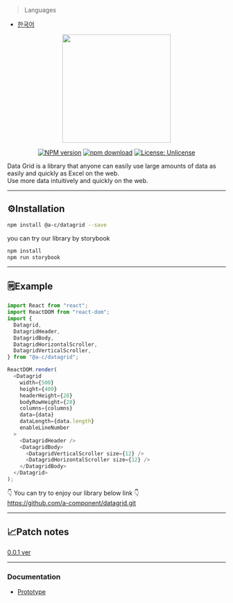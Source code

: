 > Languages

- [한국어](https://github.com/a-component/datagrid/blob/docs/README.ko.md)

<p align="center">
<img src="https://user-images.githubusercontent.com/62472550/143730838-2ab6f7f8-10be-489a-89e5-3117b08ae860.png"  width="250" height="250">
</p>

<div align="center">

[![NPM version][npm-image]][npm-url] [![npm download][download-image]][download-url]
[![License: Unlicense](https://img.shields.io/badge/license-Unlicense-blue.svg)](http://unlicense.org/)

[npm-image]: https://img.shields.io/npm/v/@a-c/datagrid
[npm-url]: https://www.npmjs.com/package/@a-c/datagrid
[download-image]: https://img.shields.io/npm/dw/@a-c/datagrid
[download-url]: https://www.npmjs.com/package/@a-c/datagrid

</div>

Data Grid is a library that anyone can easily use large amounts of data as easily and quickly as Excel on the web.
<br/>
Use more data intuitively and quickly on the web.

<hr />

## **⚙️Installation**

```bash
npm install @a-c/datagrid --save
```

you can try our library by storybook

```bash
npm install
npm run storybook
```

<hr />

## **🗒Example**

```js
import React from "react";
import ReactDOM from "react-dom";
import {
  Datagrid,
  DatagridHeader,
  DatagridBody,
  DatagridHorizontalScroller,
  DatagridVerticalScroller,
} from "@a-c/datagrid";

ReactDOM.render(
  <Datagrid
    width={500}
    height={400}
    headerHeight={28}
    bodyRowHeight={28}
    columns={columns}
    data={data}
    dataLength={data.length}
    enableLineNumber
  >
    <DatagridHeader />
    <DatagridBody>
      <DatagridVerticalScroller size={12} />
      <DatagridHorizontalScroller size={12} />
    </DatagridBody>
  </Datagrid>
);
```

👇 You can try to enjoy our library below link 👇
<br />
https://github.com/a-component/datagrid.git

<hr />

## **📈Patch notes**

[0.0.1 ver](https://www.notion.so/Patch-notes-d1f6035d286d4e268bd0515c7869ef39)

<hr />

### Documentation

- [Prototype](https://medium.com/chequer/react-datagrid-component-%EC%A0%9C%EC%9E%91%EA%B8%B0-with-es6-typescript-4efcbfe1b442)
